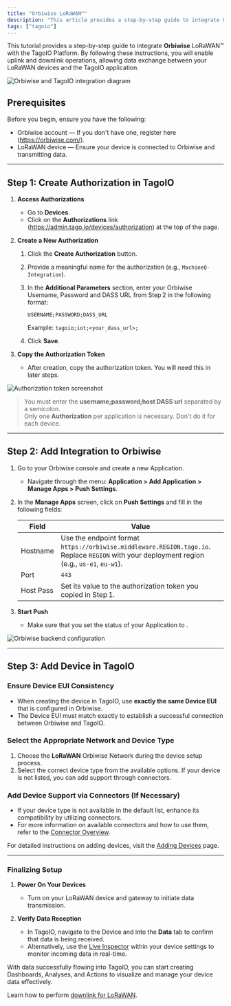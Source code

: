 ```yaml
---
title: "Orbiwise LoRaWAN™"
description: "This article provides a step-by-step guide to integrate Orbiwise LoRaWAN™ with the TagoIO platform, enabling uplink and downlink data exchange between your LoRaWAN devices and TagoIO."
tags: ["tagoio"]
---
```

This tutorial provides a step-by-step guide to integrate **Orbiwise** LoRaWAN™ with the TagoIO Platform. By following these instructions, you will enable uplink and downlink operations, allowing data exchange between your LoRaWAN devices and the TagoIO application.

![Orbiwise and TagoIO integration diagram](/docs_imagem/tagoio/orbiwise-lorawan-2.jpg)

## Prerequisites

Before you begin, ensure you have the following:

- Orbiwise account — If you don't have one, register here (https://orbiwise.com/).
- LoRaWAN device — Ensure your device is connected to Orbiwise and transmitting data.

---

## Step 1: Create Authorization in TagoIO

1. **Access Authorizations**  
   - Go to **Devices**.  
   - Click on the **Authorizations** link (https://admin.tago.io/devices/authorization) at the top of the page.

2. **Create a New Authorization**  
   1. Click the **Create Authorization** button.  
   2. Provide a meaningful name for the authorization (e.g., `MachineQ-Integration`).  
   3. In the **Additional Parameters** section, enter your Orbiwise Username, Password and DASS URL from Step 2 in the following format:  

      ```
      USERNAME;PASSWORD;DASS_URL
      ```

      Example: `tagoio;iot;<your_dass_url>;`  
   4. Click **Save**.

3. **Copy the Authorization Token**  
   - After creation, copy the authorization token. You will need this in later steps.

![Authorization token screenshot](https://cdn.elev.io/file/uploads/VkSrjeSoWpdg7LeGdh2jKUEagxh0dd_cO83j6HUV_6s/agySdhC4P3ljwUSRuz2dahfMaHh4aatT2S3AMkxpRjk/1563385125217-eok.png)

> You must enter the **username;password;host DASS url** separated by a semicolon.  
> Only one **Authorization** per application is necessary. Don't do it for each device.

---

## Step 2: Add Integration to Orbiwise

1. Go to your Orbiwise console and create a new Application.  
   - Navigate through the menu: **Application > Add Application > Manage Apps > Push Settings**.  

2. In the **Manage Apps** screen, click on **Push Settings** and fill in the following fields:

   | Field          | Value                                                                 |
   |----------------|-----------------------------------------------------------------------|
   | Hostname       | Use the endpoint format `https://orbiwise.middleware.REGION.tago.io`. Replace `REGION` with your deployment region (e.g., `us-e1`, `eu-w1`). |
   | Port           | `443`                                                                  |
   | Host Pass      | Set its value to the authorization token you copied in Step 1.         |

3. **Start Push**  
   - Make sure that you set the status of your Application to **<Start Push>**.

![Orbiwise backend configuration](https://cdn.elev.io/file/uploads/qh72WgBv-E2Q3qO94VO2POz6QghyF6TOwT3t_PMEKX4/9yNopVd55UZc4s0mCAssnlajGPS_sdixJ1yzBeqskgo/oribiwse_backend_config-a9U.png)

---

## Step 3: Add Device in TagoIO

### Ensure Device EUI Consistency
- When creating the device in TagoIO, use **exactly the same Device EUI** that is configured in Orbiwise.
- The Device EUI must match exactly to establish a successful connection between Orbiwise and TagoIO.

### Select the Appropriate Network and Device Type
1. Choose the **LoRaWAN** Orbiwise Network during the device setup process.  
2. Select the correct device type from the available options. If your device is not listed, you can add support through connectors.

### Add Device Support via Connectors (If Necessary)
- If your device type is not available in the default list, enhance its compatibility by utilizing connectors.
- For more information on available connectors and how to use them, refer to the [Connector Overview](https://help.tago.io/portal/en/kb/articles/3-devices#Adding_devices).

For detailed instructions on adding devices, visit the [Adding Devices](https://help.tago.io/portal/en/kb/articles/3-devices#Adding_devices) page.

---

### Finalizing Setup

1. **Power On Your Devices**  
   - Turn on your LoRaWAN device and gateway to initiate data transmission.

2. **Verify Data Reception**  
   - In TagoIO, navigate to the Device and into the **Data** tab to confirm that data is being received.  
   - Alternatively, use the [Live Inspector](https://help.tago.io/portal/en/kb/articles/453-live-inspector) within your device settings to monitor incoming data in real-time.

With data successfully flowing into TagoIO, you can start creating Dashboards, Analyses, and Actions to visualize and manage your device data effectively.

Learn how to perform [downlink for LoRaWAN](https://help.tago.io/portal/en/kb/articles/220-downlink-for-lorawan).